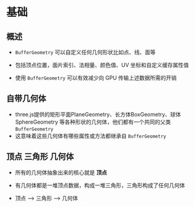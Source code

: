 # 基础

## 概述

+ `BufferGeometry` 可以自定义任何几何形状比如点、线、面等

+ 包括顶点位置，面片索引、法相量、颜色值、UV 坐标和自定义缓存属性值

+ 使用 `BufferGeometry` 可以有效减少向 GPU 传输上述数据所需的开销

## 自带几何体

+ three.js提供的矩形平面PlaneGeometry、长方体BoxGeometry、球体SphereGeometry 等各种形状的几何体，他们都有一个共同的父类 `BufferGeometry`
+ 这意味着这些几何体有哪些属性或方法都继承自 `BufferGeometry`

## 顶点 三角形 几何体

+ 所有的几何体抽象出来的核心就是 **顶点**

+ 有几何体都是一堆顶点数据，构成一堆三角形，三角形构成了任何几何体

+ 顶点 ——> 三角形 ——> 几何体
